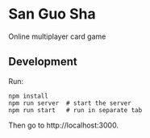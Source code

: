 # San Guo Sha

Online multiplayer card game

## Development

Run:

    npm install
    npm run server  # start the server
    npm run start   # run in separate tab

Then go to http://localhost:3000.

